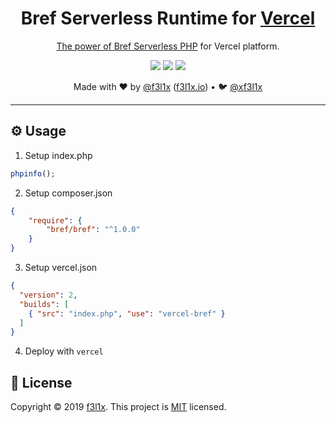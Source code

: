 <h1 align=center>Bref Serverless Runtime for <a href="https://vercel.com">Vercel</h1>

<p align=center>
  The power of <a href="https://github.com/brefphp/bref">Bref Serverless PHP</a> for Vercel platform.
</p>

<p align=center>
  <a href="https://www.npmjs.com/package/vercel-bref"><img src="https://badgen.net/npm/v/vercel-bref"></a>
  <a href="https://www.npmjs.com/package/vercel-bref"><img src="https://badgen.net/npm/dt/vercel-bref"></a>
  <a href="https://www.npmjs.com/package/vercel-bref"><img src="https://badgen.net/github/status/juicyfx/vercel-bref/master"></a>
</p>

<p align=center>
Made with  ❤️  by <a href="https://github.com/f3l1x">@f3l1x</a> (<a href="https://f3l1x.io">f3l1x.io</a>) • 🐦 <a href="https://twitter.com/xf3l1x">@xf3l1x</a>
</p>

-----

## ⚙️ Usage

1. Setup index.php

```php
phpinfo();
```

2. Setup composer.json

```json
{
    "require": {
        "bref/bref": "^1.0.0"
    }
}
```

3. Setup vercel.json

```json
{
  "version": 2,
  "builds": [
    { "src": "index.php", "use": "vercel-bref" }
  ]
}
```

4. Deploy with `vercel`

## 📝 License

Copyright © 2019 [f3l1x](https://github.com/f3l1x).
This project is [MIT](LICENSE) licensed.
